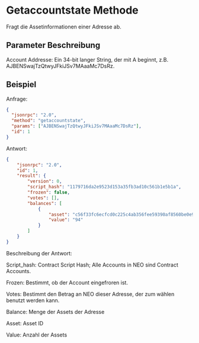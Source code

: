 # Getaccountstate Methode

Fragt die Assetinformationen einer Adresse ab.

## Parameter Beschreibung

Account Addresse: Ein 34-bit langer String, der mit A beginnt, z.B. AJBENSwajTzQtwyJFkiJSv7MAaaMc7DsRz.

## Beispiel

Anfrage:

```json
{
  "jsonrpc": "2.0",
  "method": "getaccountstate",
  "params": ["AJBENSwajTzQtwyJFkiJSv7MAaaMc7DsRz"],
  "id": 1
}
```

Antwort:

```json
{
    "jsonrpc": "2.0",
    "id": 1,
    "result": {
        "version": 0,
        "script_hash": "1179716da2e9523d153a35fb3ad10c561b1e5b1a",
        "frozen": false,
        "votes": [],
        "balances": [
            {
                "asset": "c56f33fc6ecfcd0c225c4ab356fee59390af8560be0e930faebe74a6daff7c9b",
                "value": "94"
            }
        ]
    }
}
```

Beschreibung der Antwort:

Script_hash: Contract Script Hash; Alle Accounts in NEO sind Contract Accounts.

Frozen: Bestimmt, ob der Account eingefroren ist. 

Votes: Bestimmt den Betrag an NEO dieser Adresse, der zum wählen benutzt werden kann.

Balance: Menge der Assets der Adresse

Asset: Asset ID

Value: Anzahl der Assets

